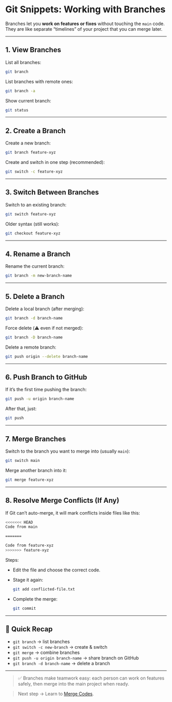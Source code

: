 # Git Snippets: Working with Branches

Branches let you **work on features or fixes** without touching the `main` code.  
They are like separate “timelines” of your project that you can merge later.

---

## 1. View Branches

List all branches:

  ```bash
  git branch
  ```

List branches with remote ones:

  ```bash
  git branch -a
  ```

Show current branch:

  ```bash
  git status
  ```

---

## 2. Create a Branch

Create a new branch:

  ```bash
  git branch feature-xyz
  ```

Create and switch in one step (recommended):

  ```bash
  git switch -c feature-xyz
  ```

---

## 3. Switch Between Branches

Switch to an existing branch:

  ```bash
  git switch feature-xyz
  ```

Older syntax (still works):

  ```bash
  git checkout feature-xyz
  ```

---

## 4. Rename a Branch

Rename the current branch:

  ```bash
  git branch -m new-branch-name
  ```

---

## 5. Delete a Branch

Delete a local branch (after merging):

  ```bash
  git branch -d branch-name
  ```

Force delete (⚠️ even if not merged):

  ```bash
  git branch -D branch-name
  ```

Delete a remote branch:

  ```bash
  git push origin --delete branch-name
  ```

---

## 6. Push Branch to GitHub

If it’s the first time pushing the branch:

  ```bash
  git push -u origin branch-name
  ```

After that, just:

  ```bash
  git push
  ```

---

## 7. Merge Branches

Switch to the branch you want to merge into (usually `main`):

  ```bash
  git switch main
  ```

Merge another branch into it:

  ```bash
  git merge feature-xyz
  ```

---

## 8. Resolve Merge Conflicts (If Any)

If Git can’t auto-merge, it will mark conflicts inside files like this:

  ```bash
  <<<<<<< HEAD
  Code from main

  =======
  
  Code from feature-xyz
  >>>>>>> feature-xyz
  ```

Steps:

- Edit the file and choose the correct code.
- Stage it again:

  ```bash
  git add conflicted-file.txt
  ```

- Complete the merge:

  ```bash
  git commit
  ```

---

## 🚀 Quick Recap

- `git branch` → list branches
- `git switch -c new-branch` → create & switch
- `git merge` → combine branches
- `git push -u origin branch-name` → share branch on GitHub
- `git branch -d branch-name` → delete a branch

---

> ✅ Branches make teamwork easy: each person can work on features safely, then merge into the main project when ready.

> Next step → Learn to [Merge Codes](https://github.com/Akshat7garg/GitSnippets/blob/main/snippets/06_merging.md).
